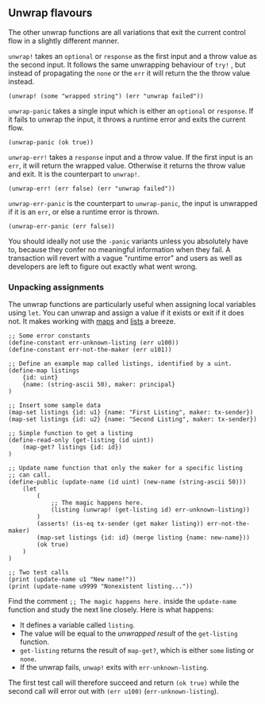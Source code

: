 ## Unwrap flavours

The other unwrap functions are all variations that exit the current control flow
in a slightly different manner.

`unwrap!` takes an `optional` or `response` as the first input and a throw value
as the second input. It follows the same unwrapping behaviour of `try!` , but
instead of propagating the `none` or the `err` it will return the the throw
value instead.

```Clarity
(unwrap! (some "wrapped string") (err "unwrap failed"))
```

`unwrap-panic` takes a single input which is either an `optional` or `response`.
If it fails to unwrap the input, it throws a runtime error and exits the current
flow.

```Clarity
(unwrap-panic (ok true))
```

`unwrap-err!` takes a `response` input and a throw value. If the first input is
an `err`, it will return the wrapped value. Otherwise it returns the throw value
and exit. It is the counterpart to `unwrap!`.

```Clarity
(unwrap-err! (err false) (err "unwrap failed"))
```

`unwrap-err-panic` is the counterpart to `unwrap-panic`, the input is unwrapped
if it is an `err`, or else a runtime error is thrown.

```Clarity
(unwrap-err-panic (err false))
```

You should ideally not use the `-panic` variants unless you absolutely have to,
because they confer no meaningful information when they fail. A transaction will
revert with a vague "runtime error" and users as well as developers are left to
figure out exactly what went wrong.

### Unpacking assignments

The unwrap functions are particularly useful when assigning local variables
using `let`. You can unwrap and assign a value if it exists or exit if it does
not. It makes working with [maps](ch04-03-maps.md) and
[lists](ch02-02-sequence-types.md#lists) a breeze.

```Clarity
;; Some error constants
(define-constant err-unknown-listing (err u100))
(define-constant err-not-the-maker (err u101))

;; Define an example map called listings, identified by a uint.
(define-map listings
	{id: uint}
	{name: (string-ascii 50), maker: principal}
)

;; Insert some sample data
(map-set listings {id: u1} {name: "First Listing", maker: tx-sender})
(map-set listings {id: u2} {name: "Second Listing", maker: tx-sender})

;; Simple function to get a listing
(define-read-only (get-listing (id uint))
	(map-get? listings {id: id})
)

;; Update name function that only the maker for a specific listing
;; can call.
(define-public (update-name (id uint) (new-name (string-ascii 50)))
	(let
		(
			;; The magic happens here.
			(listing (unwrap! (get-listing id) err-unknown-listing))
		)
		(asserts! (is-eq tx-sender (get maker listing)) err-not-the-maker)
		(map-set listings {id: id} (merge listing {name: new-name}))
		(ok true)
	)
)

;; Two test calls
(print (update-name u1 "New name!"))
(print (update-name u9999 "Nonexistent listing..."))
```

Find the comment `;; The magic happens here.` inside the `update-name` function
and study the next line closely. Here is what happens:

- It defines a variable called `listing`.
- The value will be equal to the _unwrapped result_ of the `get-listing`
  function.
- `get-listing` returns the result of `map-get?`, which is either `some` listing
  or `none`.
- If the unwrap fails, `unwap!` exits with `err-unknown-listing`.

The first test call will therefore succeed and return `(ok true)` while the
second call will error out with `(err u100)` (`err-unknown-listing`).
